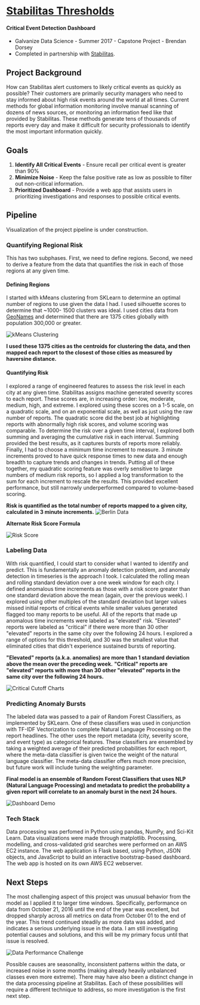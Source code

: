 # [Stabilitas Thresholds](http://thresholds.brendan-dorsey.com)

#### Critical Event Detection Dashboard
- Galvanize Data Science - Summer 2017 - Capstone Project - Brendan Dorsey
- Completed in partnership with [Stabilitas](http://stabilitas.io).

## Project Background 
How can Stabilitas alert customers to likely critical events as quickly as possible? 
Their customers are primarily security managers who need to stay informed about high 
risk events around the world at all times. Current methods for global information 
monitoring involve manual scanning of dozens of news sources, or monitoring an 
information feed like that provided by Stabilitas. These methods generate tens of 
thousands of reports every day and make it difficult for security professionals
to identify the most important information quickly.

## Goals
1. **Identify All Critical Events** - Ensure recall per critical event is greater than
90%
2. **Minimize Noise** - Keep the false positive rate as low as possible to filter out
non-critical information.
3. **Prioritized Dashboard** - Provide a web app that assists users in prioritizing 
investigations and responses to possible critical events.


## Pipeline
Visualization of the project pipeline is under construction.


### Quantifying Regional Risk
This has two subphases. First, we need to define regions. Second, we need to derive a 
feature from the data that quantifies the risk in each of those regions at any given 
time.

#### Defining Regions
I started with  kMeans clustering from SKLearn to determine an optimal number of 
regions to use given the data I had. I used silhouette scores to determine that ~1000-
1500 clusters was ideal. I used cities data from 
[GeoNames](http://http://download.geonames.org/export/dump/) and determined that 
there are 1375 cities globally with population 300,000 or greater. 

![kMeans Clustering](images/KMeans_chart.png)

**I used these 1375 cities as the centroids for clustering the data, and then mapped 
each report to the closest of those cities as measured by haversine distance.**

#### Quantifying Risk
I explored a range of engineered features to assess the risk level in each city at 
any given time. Stabilitas assigns machine generated severity scores to each report. 
These scores are, in increasing order: low, moderate, medium, high, and extreme. I 
explored using these scores on a 1-5 scale, on a quadratic scale, and on an 
exponential scale, as well as just using the raw number of reports. The quadratic 
score did the best job at highlighting reports with abnormally high risk scores, and
volume scoring was comparable. To determine the risk over a given time interval, I
explored both summing and averaging the cumulative risk in each interval. Summing 
provided the best results, as it captures bursts of reports more reliably. Finally, I
had to choose a minimum time increment to measure. 3 minute increments proved to have
quick response times to new data and enough breadth to capture trends and changes in 
trends. Putting all of these together, my quadratic scoring feature was overly 
sensitive to large numbers of medium risk reports, so I applied a log transformation
to the sum for each increment to rescale the results. This provided excellent
performance, but still narrowly underperformed compared to volume-based scoring. 

**Risk is quantified as the total number of reports mapped to a given city, 
calculated in 3 minute increments.**
![Berlin Data](images/berlin_data.png)

**Alternate Risk Score Formula**

![Risk Score](images/risk_feature.png)


### Labeling Data
With risk quantified, I could start to consider what I wanted to identify and 
predict. This is fundamentally an anomaly detection problem, and anomaly detection in 
timeseries is the approach I took. I calculated the rolling mean and rolling standard
deviation over a one week window for each city. I defined anomalous time increments 
as those with a risk score greater than one standard deviation above the mean (again, 
over the previous week). I explored using other multiples of the standard deviation
but larger values missed initial reports of critical events while smaller values 
generated flagged too many reports to be useful. All of the reports that made up anomalous time increments were labeled as "elevated" risk. "Elevated" reports were
labeled as "critical" if there were more than 30 other "elevated" reports in the same
city over the following 24 hours. I explored a range of options for this threshold, 
and 30 was the smallest value that eliminated cities that didn't experience sustained
bursts of reporting. 

**"Elevated" reports (a.k.a. anomalies) are more than 1 standard deviation above the 
mean over the preceding week.**
**"Critical" reports are "elevated" reports with more than 30 other "elevated" 
reports in the same city over the following 24 hours.**

![Critical Cutoff Charts](images/cutoff_eda_charts_1wk.png)


### Predicting Anomaly Bursts
The labeled data was passed to a pair of Random Forest Classifiers, as implemented by
SKLearn. One of these classifiers was used in conjunction with TF-IDF Vectorization 
to complete Natural Language Processing on the report headlines. The other uses the
report metadata (city, severity score, and event type) as categorical features. These
classifiers are ensembled by taking a weighted average of their predicted 
probabilities for each report, where the meta-data classifier is given twice the 
weight of the natural language classifier. The meta-data classifier offers much more
precision, but future work will include tuning the weighting parameter.

**Final model is an ensemble of Random Forest Classifiers that uses NLP (Natural 
Language Processing) and metadata to predict the probability a given report will 
correlate to an anomaly burst in the next 24 hours.**

![Dashboard Demo](images/thresholds_demo.gif)


### Tech Stack
Data processing was perfomed in Python using pandas, NumPy, and Sci-Kit Learn. Data 
visualizations were made through matplotlib. Processing, modelling, and 
cross-validated grid searches were performed on an AWS EC2 instance. The web 
application is Flask based, using Python, JSON objects, and JavaScript to build an 
interactive bootstrap-based dashboard. The web app is hosted on its own AWS EC2 
webserver.


## Next Steps
  
The most challenging aspect of this project was unusual behavior from the model as I
applied it to larger time windows. Specifically, performance on data from October 21, 
2016 until the end of the year was excellent, but dropped sharply across all metrics 
on data from October 01 to the end of the year. This trend continued steadily as more
data was added, and indicates a serious underlying issue in the data. I am still 
investigating potential causes and solutions, and this will be my primary focus until
that issue is resolved. 

![Data Performance Challenge](images/data_performance_challenge.png)

Possible causes are seasonality, inconsistent patterns within the data, or increased 
noise in some months (making already heavily unbalanced classes even more 
extreme). There may have also been a distinct change in the data processing pipeline
at Stabilitas. Each of these possibilities will require a different technique to 
address, so more investigation is the first next step.
